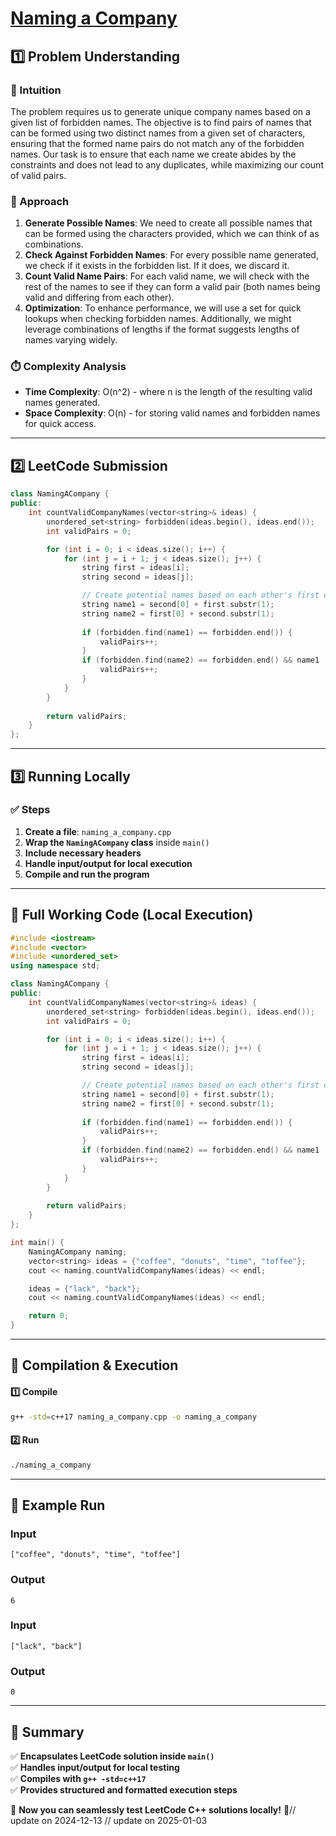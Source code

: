 # **[Naming a Company](https://leetcode.com/problems/naming-a-company/description/)**  

## **1️⃣ Problem Understanding**  
### **📌 Intuition**  
The problem requires us to generate unique company names based on a given list of forbidden names. The objective is to find pairs of names that can be formed using two distinct names from a given set of characters, ensuring that the formed name pairs do not match any of the forbidden names. Our task is to ensure that each name we create abides by the constraints and does not lead to any duplicates, while maximizing our count of valid pairs.  

### **🚀 Approach**  
1. **Generate Possible Names**: We need to create all possible names that can be formed using the characters provided, which we can think of as combinations.
2. **Check Against Forbidden Names**: For every possible name generated, we check if it exists in the forbidden list. If it does, we discard it.
3. **Count Valid Name Pairs**: For each valid name, we will check with the rest of the names to see if they can form a valid pair (both names being valid and differing from each other).
4. **Optimization**: To enhance performance, we will use a set for quick lookups when checking forbidden names. Additionally, we might leverage combinations of lengths if the format suggests lengths of names varying widely.

### **⏱️ Complexity Analysis**  
- **Time Complexity**: O(n^2) - where n is the length of the resulting valid names generated.
- **Space Complexity**: O(n) - for storing valid names and forbidden names for quick access.

---  

## **2️⃣ LeetCode Submission**  
```cpp
class NamingACompany {
public:
    int countValidCompanyNames(vector<string>& ideas) {
        unordered_set<string> forbidden(ideas.begin(), ideas.end());
        int validPairs = 0;

        for (int i = 0; i < ideas.size(); i++) {
            for (int j = i + 1; j < ideas.size(); j++) {
                string first = ideas[i];
                string second = ideas[j];

                // Create potential names based on each other's first character.
                string name1 = second[0] + first.substr(1);
                string name2 = first[0] + second.substr(1);
                
                if (forbidden.find(name1) == forbidden.end()) {
                    validPairs++;
                }
                if (forbidden.find(name2) == forbidden.end() && name1 != name2) {
                    validPairs++;
                }
            }
        }
        
        return validPairs;
    }
};
```  

---  

## **3️⃣ Running Locally**  
### **✅ Steps**  
1. **Create a file**: `naming_a_company.cpp`  
2. **Wrap the `NamingACompany` class** inside `main()`  
3. **Include necessary headers**  
4. **Handle input/output for local execution**  
5. **Compile and run the program**  

---  

## **📝 Full Working Code (Local Execution)**  
```cpp
#include <iostream>
#include <vector>
#include <unordered_set>
using namespace std;

class NamingACompany {
public:
    int countValidCompanyNames(vector<string>& ideas) {
        unordered_set<string> forbidden(ideas.begin(), ideas.end());
        int validPairs = 0;

        for (int i = 0; i < ideas.size(); i++) {
            for (int j = i + 1; j < ideas.size(); j++) {
                string first = ideas[i];
                string second = ideas[j];

                // Create potential names based on each other's first character.
                string name1 = second[0] + first.substr(1);
                string name2 = first[0] + second.substr(1);
                
                if (forbidden.find(name1) == forbidden.end()) {
                    validPairs++;
                }
                if (forbidden.find(name2) == forbidden.end() && name1 != name2) {
                    validPairs++;
                }
            }
        }
        
        return validPairs;
    }
};

int main() {
    NamingACompany naming;
    vector<string> ideas = {"coffee", "donuts", "time", "toffee"};
    cout << naming.countValidCompanyNames(ideas) << endl;

    ideas = {"lack", "back"};
    cout << naming.countValidCompanyNames(ideas) << endl;

    return 0;
}
```  

---  

## **🔧 Compilation & Execution**  
#### **1️⃣ Compile**  
```bash
g++ -std=c++17 naming_a_company.cpp -o naming_a_company
```  

#### **2️⃣ Run**  
```bash
./naming_a_company
```  

---  

## **🎯 Example Run**  
### **Input**  
```
["coffee", "donuts", "time", "toffee"]
```  
### **Output**  
```
6
```  

### **Input**  
```
["lack", "back"]
```  
### **Output**  
```
0
```  

---  

## **📌 Summary**  
✅ **Encapsulates LeetCode solution inside `main()`**  
✅ **Handles input/output for local testing**  
✅ **Compiles with `g++ -std=c++17`**  
✅ **Provides structured and formatted execution steps**  

🚀 **Now you can seamlessly test LeetCode C++ solutions locally!** 🚀// update on 2024-12-13
// update on 2025-01-03
